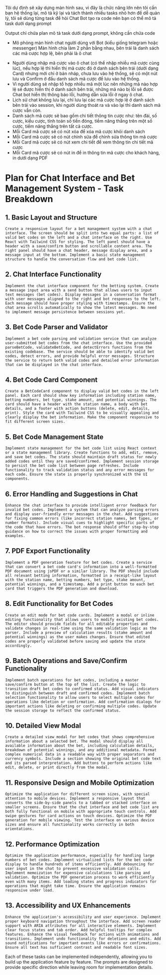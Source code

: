 Tôi dự định sẽ xây dựng màn hình sau, vì đây là chức năng lớn nên tôi cần bạn hệ thống lại, mô tả kỹ lại và tách thành nhiều tasks nhỏ hơn để dễ quản lý, tôi sẽ dùng từng task để hỏi Chat Bot tạo ra code nên bạn có thể mô tả task dưới dạng prompt

Output chỉ chứa plan mô tả task dưới dạng prompt, không cần chứa code

- Mô phỏng màn hình chat người dùng với Bot (kiểu giống telegram hoặc messenger)
  Màn hình chia làm 2 phần bằng nhau, bên trái là danh sách các mã cược hợp lệ, bên phải là ô chat

* Người dùng nhập mã cược vào ô chat (có thể nhập nhiều mã cược cùng lúc), nếu hợp lệ thì hiển thị mã cược đó ở danh sách bên trái (dưới dạng Card) nhưng mới chỉ ở bản nháp, chưa lưu vào hệ thống, sẽ có một nút lưu và Confirm ở đầu danh sách mã cược để lưu vào hệ thống.
* Vì người dùng sẽ nhập tổ hợp nhiều mã một lúc nên những mã nào hợp lệ sẽ được hiển thị ở danh sách bên trái, những mã nào bị lỗi sẽ được Chat bot hiển thị thông báo lỗi, hướng dẫn sửa lỗi ở ngay ô chat.
* Lịch sử chat không lưu lại, chỉ lưu lại các mã cược hợp lệ ở danh sách bên trái vào session, khi người dùng thoát ra và vào lại thì danh sách mã cược vẫn còn.
* Danh sách mã cược sẽ bao gồm chi tiết thông tin cược như: tên đài, số cược, kiểu cược, tính toán số tiền đóng, tiềm năng thắng trên một số cược, tiềm năng thắng trên tất cả cược.
* Mỗi Card mã cược sẽ có nút xóa để xóa mã cược khỏi danh sách
* Mỗi Card mã cược sẽ có nút chỉnh sửa để chỉnh sửa thông tin mã cược
* Mỗi Card mã cược sẽ có nút xem chi tiết để xem thông tin chi tiết mã cược
* Mỗi Card mã cược sẽ có nút in để in thông tin mã cược cho khách hàng, in dưới dạng PDF

# Plan for Chat Interface and Bet Management System - Task Breakdown

## 1. Basic Layout and Structure

```
Create a responsive layout for a bet management system with a chat interface. The screen should be split into two equal parts: a list of valid bet codes on the left and a chat interface on the right. Use React with Tailwind CSS for styling. The left panel should have a header with a save/confirm button and scrollable content area. The right panel should have a chat header, message display area, and a message input at the bottom. Implement a basic state management structure to handle the conversation flow and bet code list.
```

## 2. Chat Interface Functionality

```
Implement the chat interface component for the betting system. Create a message input area with a send button that allows users to input text messages (bet codes). Display messages in a conversation format with user messages aligned to the right and bot responses to the left. Each message should have proper styling with timestamps. Ensure the chat area scrolls automatically to show the latest messages. No need to implement message persistence between sessions yet.
```

## 3. Bet Code Parser and Validator

```
Implement a bet code parsing and validation service that can analyze user-submitted bet codes from the chat interface. Use the provided parseBetCode, validateBetCode, and detectErrors functions from the existing codebase. The service should be able to identify valid bet codes, detect errors, and provide helpful error messages. Structure the service to return both valid codes and detailed error information that can be displayed in the chat interface.
```

## 4. Bet Code Card Component

```
Create a BetCodeCard component to display valid bet codes in the left panel. Each card should show key information including station name, betting numbers, bet type, stake amount, and potential winnings. The card should have a header with the station name, a body with bet details, and a footer with action buttons (delete, edit, details, print). Style the card with Tailwind CSS to be visually appealing and clearly display the bet information. Make the component responsive to fit different screen sizes.
```

## 5. Bet Code Management State

```
Implement state management for the bet code list using React context or a state management library. Create functions to add, edit, remove, and save bet codes. The state should maintain draft status for newly added codes until they are saved/confirmed. Implement session storage to persist the bet code list between page refreshes. Include functionality to track validation status and any error messages for each code. Ensure the state is properly synchronized with the UI components.
```

## 6. Error Handling and Suggestions in Chat

```
Enhance the chat interface to provide intelligent error feedback for invalid bet codes. Implement a system that can analyze parsing errors and display user-friendly error messages in the chat. Add suggestions for fixing common errors (like incorrect station names, bet types, or number formats). Include visual cues to highlight specific parts of the code that have errors. The bot response should offer step-by-step guidance on how to correct the issues with proper formatting and examples.
```

## 7. PDF Export Functionality

```
Implement a PDF generation feature for bet codes. Create a service that can convert a bet code card's information into a well-formatted PDF document using jsPDF or a similar library. The PDF should include all relevant betting information, formatted in a receipt-like layout with the station name, betting numbers, bet type, stake amount, potential winnings, and a timestamp. Add a print button to each bet card that triggers the PDF generation and download.
```

## 8. Edit Functionality for Bet Codes

```
Create an edit mode for bet code cards. Implement a modal or inline editing functionality that allows users to modify existing bet codes. The editor should provide fields for all editable properties and validate changes in real-time using the same validation logic as the parser. Include a preview of calculation results (stake amount and potential winnings) as the user makes changes. Ensure that edited codes are properly validated before saving and update the state accordingly.
```

## 9. Batch Operations and Save/Confirm Functionality

```
Implement batch operations for bet codes, including a master save/confirm button at the top of the list. Create the logic to transition draft bet codes to confirmed status. Add visual indicators to distinguish between draft and confirmed codes. Implement batch selection functionality to allow users to select multiple codes for operations like deletion or confirmation. Add confirmation dialogs for important actions like deleting or confirming multiple codes. Update the session storage to reflect the confirmed status.
```

## 10. Detailed View Modal

```
Create a detailed view modal for bet codes that shows comprehensive information about a selected bet. The modal should display all available information about the bet, including calculation details, breakdown of potential winnings, and any additional metadata. Format complex numerical data in a readable way with proper separators and currency symbols. Include a section showing the original bet code text and its parsed interpretation. Add buttons to perform actions like edit, delete, or print directly from the modal.
```

## 11. Responsive Design and Mobile Optimization

```
Optimize the application for different screen sizes, with special attention to mobile devices. Implement a responsive layout that converts the side-by-side panels to a tabbed or stacked interface on smaller screens. Ensure that the chat interface and bet code list are both fully functional on mobile with appropriate touch controls. Add swipe gestures for card actions on touch devices. Optimize the PDF generation for mobile viewing. Test the interface on various device sizes and ensure all functionality works correctly in both orientations.
```

## 12. Performance Optimization

```
Optimize the application performance, especially for handling large numbers of bet codes. Implement virtualized lists for the bet code display to handle hundreds of items efficiently. Add debouncing for user input in the chat to prevent excessive validation calls. Implement memoization for expensive calculations like parsing and validation. Optimize the PDF generation process to work efficiently even with many items. Add loading states and progress indicators for operations that might take time. Ensure the application remains responsive under load.
```

## 13. Accessibility and UX Enhancements

```
Enhance the application's accessibility and user experience. Implement proper keyboard navigation throughout the interface. Add screen reader support with ARIA attributes for all interactive elements. Implement clear focus states and tab order. Add helpful tooltips for complex features. Enhance the visual feedback for actions with animations and transitions. Implement undo functionality for deletions and edits. Add sound notifications for important events like errors or confirmations. Ensure all text has sufficient contrast and readable font sizes.
```

Each of these tasks can be implemented independently, allowing you to build up the application feature by feature. The prompts are designed to provide specific direction while leaving room for implementation details.
